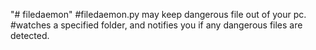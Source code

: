 "# filedaemon" 
#filedaemon.py may keep dangerous file out of your pc.
#watches a specified folder, and notifies you if any dangerous files are detected.